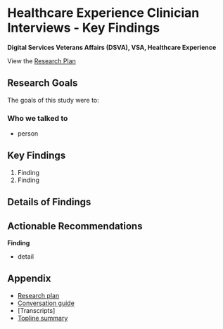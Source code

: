 # Healthcare Experience Clinician Interviews - Key Findings
**Digital Services Veterans Affairs (DSVA), VSA, Healthcare Experience**

View the [Research Plan]()

## Research Goals 

The goals of this study were to:

### Who we talked to

- person

## Key Findings

1. Finding
2. Finding

## Details of Findings




## Actionable Recommendations

**Finding**
- detail

## Appendix

- [Research plan](https://github.com/department-of-veterans-affairs/va.gov-team/blob/master/products/health-care/questionnaire/discovery/user-research/research-plan.md)
- [Conversation guide](https://github.com/department-of-veterans-affairs/va.gov-team/blob/master/products/health-care/questionnaire/discovery/user-research/conversation-guide.md)
- [Transcripts]
- [Topline summary](https://github.com/department-of-veterans-affairs/va.gov-team/blob/master/products/health-care/questionnaire/discovery/user-research/topline-summary.md)
